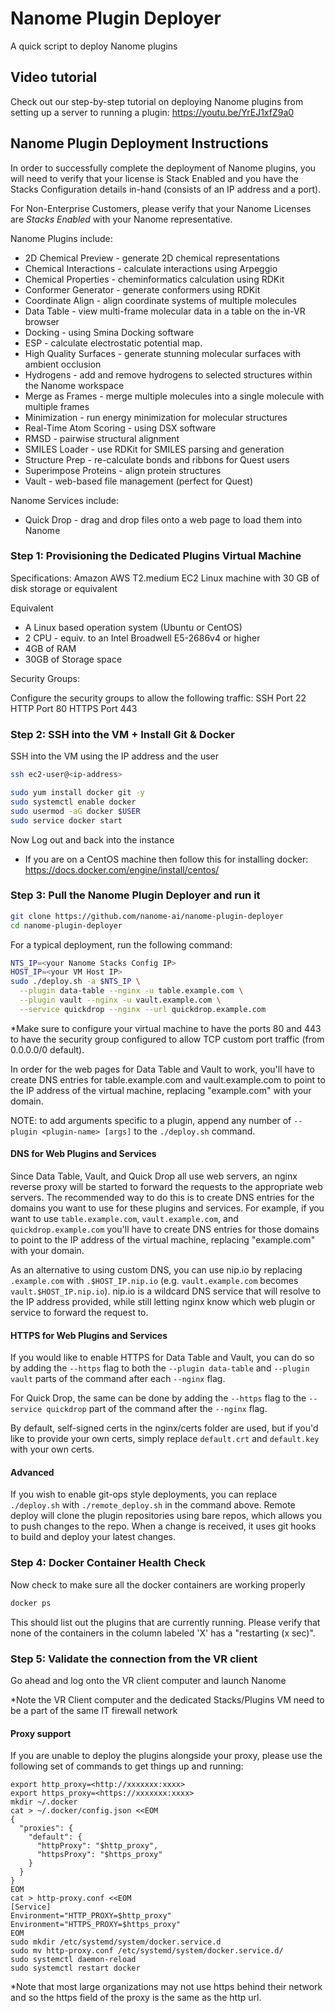 # Nanome Plugin Deployer

A quick script to deploy Nanome plugins

## Video tutorial

Check out our step-by-step tutorial on deploying Nanome plugins from setting up a server to running a plugin:
https://youtu.be/YrEJ1xfZ9a0

## Nanome Plugin Deployment Instructions

In order to successfully complete the deployment of Nanome plugins, you will need to verify that your license is Stack Enabled and you have the Stacks Configuration details in-hand (consists of an IP address and a port).

For Non-Enterprise Customers, please verify that your Nanome Licenses are _Stacks Enabled_ with your Nanome representative.

Nanome Plugins include:

- 2D Chemical Preview - generate 2D chemical representations
- Chemical Interactions - calculate interactions using Arpeggio
- Chemical Properties - cheminformatics calculation using RDKit
- Conformer Generator - generate conformers using RDKit
- Coordinate Align - align coordinate systems of multiple molecules
- Data Table - view multi-frame molecular data in a table on the in-VR browser
- Docking - using Smina Docking software
- ESP - calculate electrostatic potential map.
- High Quality Surfaces - generate stunning molecular surfaces with ambient occlusion
- Hydrogens - add and remove hydrogens to selected structures within the Nanome workspace
- Merge as Frames - merge multiple molecules into a single molecule with multiple frames
- Minimization - run energy minimization for molecular structures
- Real-Time Atom Scoring - using DSX software
- RMSD - pairwise structural alignment
- SMILES Loader - use RDKit for SMILES parsing and generation
- Structure Prep - re-calculate bonds and ribbons for Quest users
- Superimpose Proteins - align protein structures
- Vault - web-based file management (perfect for Quest)

Nanome Services include:

- Quick Drop - drag and drop files onto a web page to load them into Nanome

### Step 1: Provisioning the Dedicated Plugins Virtual Machine

Specifications:
Amazon AWS T2.medium EC2 Linux machine with 30 GB of disk storage or equivalent

Equivalent

- A Linux based operation system (Ubuntu or CentOS)
- 2 CPU - equiv. to an Intel Broadwell E5-2686v4 or higher
- 4GB of RAM
- 30GB of Storage space

Security Groups:

Configure the security groups to allow the following traffic:
SSH Port 22
HTTP Port 80
HTTPS Port 443

### Step 2: SSH into the VM + Install Git & Docker

SSH into the VM using the IP address and the user

```sh
ssh ec2-user@<ip-address>

sudo yum install docker git -y
sudo systemctl enable docker
sudo usermod -aG docker $USER
sudo service docker start
```
Now Log out and back into the instance

* If you are on a CentOS machine then follow this for installing docker: https://docs.docker.com/engine/install/centos/

### Step 3: Pull the Nanome Plugin Deployer and run it

```sh
git clone https://github.com/nanome-ai/nanome-plugin-deployer
cd nanome-plugin-deployer
```

For a typical deployment, run the following command:
```sh
NTS_IP=<your Nanome Stacks Config IP>
HOST_IP=<your VM Host IP>
sudo ./deploy.sh -a $NTS_IP \
  --plugin data-table --nginx -u table.example.com \
  --plugin vault --nginx -u vault.example.com \
  --service quickdrop --nginx --url quickdrop.example.com
```

\*Make sure to configure your virtual machine to have the ports 80 and 443 to have the security group configured to allow TCP custom port traffic (from 0.0.0.0/0 default).

In order for the web pages for Data Table and Vault to work, you'll have to create DNS entries for table.example.com and vault.example.com to point to the IP address of the virtual machine, replacing "example.com" with your domain.

NOTE: to add arguments specific to a plugin, append any number of `--plugin <plugin-name> [args]` to the `./deploy.sh` command.

#### DNS for Web Plugins and Services

Since Data Table, Vault, and Quick Drop all use web servers, an nginx reverse proxy will be started to forward the requests to the appropriate web servers. The recommended way to do this is to create DNS entries for the domains you want to use for these plugins and services. For example, if you want to use `table.example.com`, `vault.example.com`, and `quickdrop.example.com` you'll have to create DNS entries for those domains to point to the IP address of the virtual machine, replacing "example.com" with your domain.

As an alternative to using custom DNS, you can use nip.io by replacing `.example.com` with `.$HOST_IP.nip.io` (e.g. `vault.example.com` becomes `vault.$HOST_IP.nip.io`). nip.io is a wildcard DNS service that will resolve to the IP address provided, while still letting nginx know which web plugin or service to forward the request to.

#### HTTPS for Web Plugins and Services

If you would like to enable HTTPS for Data Table and Vault, you can do so by adding the `--https` flag to both the `--plugin data-table` and `--plugin vault` parts of the command after each `--nginx` flag.

For Quick Drop, the same can be done by adding the `--https` flag to the `--service quickdrop` part of the command after the `--nginx` flag.

By default, self-signed certs in the nginx/certs folder are used, but if you'd like to provide your own certs, simply replace `default.crt` and `default.key` with your own certs.

#### Advanced

If you wish to enable git-ops style deployments, you can replace `./deploy.sh` with `./remote_deploy.sh` in the command above. Remote deploy will clone the plugin repositories using bare repos, which allows you to push changes to the repo. When a change is received, it uses git hooks to build and deploy your latest changes.

### Step 4: Docker Container Health Check

Now check to make sure all the docker containers are working properly

```sh
docker ps
```

This should list out the plugins that are currently running. Please verify that none of the containers in the column labeled 'X' has a "restarting (x sec)".

### Step 5: Validate the connection from the VR client

Go ahead and log onto the VR client computer and launch Nanome

\*Note the VR Client computer and the dedicated Stacks/Plugins VM need to be a part of the same IT firewall network


#### Proxy support
If you are unable to deploy the plugins alongside your proxy, please use the following set of commands to get things up and running:

```
export http_proxy=<http://xxxxxxx:xxxx>
export https_proxy=<https://xxxxxxx:xxxx>
mkdir ~/.docker
cat > ~/.docker/config.json <<EOM
{
  "proxies": {
    "default": {
      "httpProxy": "$http_proxy",
      "httpsProxy": "$https_proxy"
    }
  }
}
EOM
cat > http-proxy.conf <<EOM
[Service]
Environment="HTTP_PROXY=$http_proxy"
Environment="HTTPS_PROXY=$https_proxy"
EOM
sudo mkdir /etc/systemd/system/docker.service.d
sudo mv http-proxy.conf /etc/systemd/system/docker.service.d/
sudo systemctl daemon-reload
sudo systemctl restart docker
```

*Note that most large organizations may not use https behind their network and so the https field of the proxy is the same as the http url.
